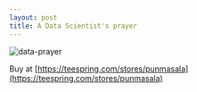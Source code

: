 ```yaml
---
layout: post
title: A Data Scientist's prayer
---
```


![data-prayer](https://user-images.githubusercontent.com/13973052/44864551-efc62680-ac4d-11e8-8075-749c5b79dada.jpg)

Buy at [https://teespring.com/stores/punmasala](https://teespring.com/stores/punmasala)
